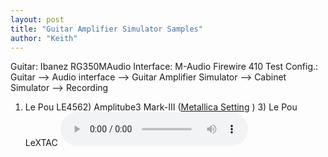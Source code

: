 ```yaml
---
layout: post
title: "Guitar Amplifier Simulator Samples"
author: "Keith"
---
```


Guitar: Ibanez RG350MAudio Interface: M-Audio Firewire 410
Test Config.: Guitar --> Audio interface --> Guitar Amplifier Simulator --> Cabinet Simulator --> Recording
1) Le Pou LE4562) Amplitube3 Mark-III ([Metallica Setting](http://www.chain-metal.nl/mark3/metallica.html)
) 3) Le Pou LeXTAC
<audio src="/assets/images/533a05f800a768ffe8903ec8944fbfce.mp3" controls preload></audio>



